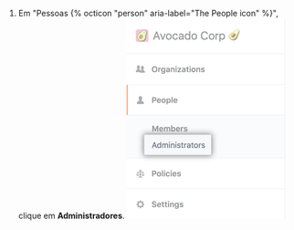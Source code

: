 1. Em "Pessoas {% octicon "person" aria-label="The People icon" %}", clique em **Administradores**. ![Aba Administradores](/assets/images/help/business-accounts/business-accounts-admin-tab.png)
